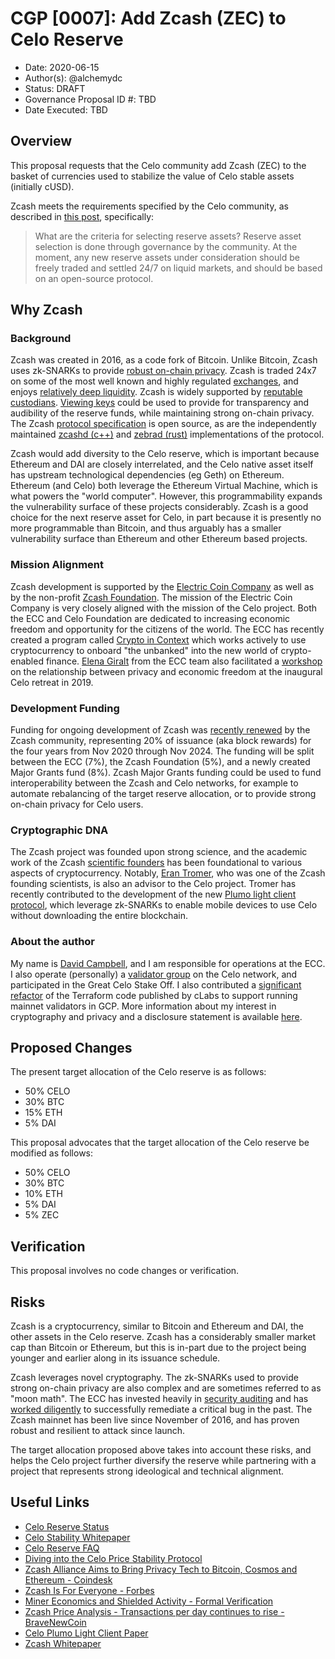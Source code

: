 # CGP [0007]: Add Zcash (ZEC) to Celo Reserve

- Date: 2020-06-15
- Author(s): @alchemydc
- Status: DRAFT
- Governance Proposal ID #: TBD
- Date Executed: TBD

## Overview

This proposal requests that the Celo community add Zcash (ZEC) to the basket of currencies used to stabilize the value of Celo stable assets (initially cUSD).

Zcash meets the requirements specified by the Celo community, as described in [this post](https://medium.com/celoorg/the-celo-reserve-faqs-f3f7cbb1991f), specifically:

>What are the criteria for selecting reserve assets? Reserve asset selection is done through governance by the community. At the moment, any new reserve assets under consideration should be freely traded and settled 24/7 on liquid markets, and should be based on an open-source protocol.

## Why Zcash

### Background
Zcash was created in 2016, as a code fork of Bitcoin.  Unlike Bitcoin, Zcash uses zk-SNARKs to provide [robust on-chain privacy](https://z.cash/technology/).  Zcash is traded 24x7 on some of the most well known and highly regulated [exchanges](https://z.cash/exchanges/), and enjoys [relatively deep liquidity](https://messari.io/screener/use-E8EB413C).  Zcash is widely supported by [reputable custodians](https://z.cash/investors/).  [Viewing keys](https://electriccoin.co/blog/explaining-viewing-keys/) could be used to provide for transparency and audibility of the reserve funds, while maintaining strong on-chain privacy. The Zcash [protocol specification](https://github.com/zcash/zips/blob/master/protocol/protocol.pdf) is open source, as are the independently maintained [zcashd (c++)](https://github.com/zcash/zcash) and [zebrad (rust)](https://github.com/ZcashFoundation/zebra) implementations of the protocol.

Zcash would add diversity to the Celo reserve, which is important because Ethereum and DAI are closely interrelated, and the Celo native asset itself has upstream technological dependencies (eg Geth) on Ethereum. Ethereum (and Celo) both leverage the Ethereum Virtual Machine, which is what powers the "world computer". However, this programmability expands the vulnerability surface of these projects considerably.  Zcash is a good choice for the next reserve asset for Celo, in part because it is presently no more programmable than Bitcoin, and thus arguably has a smaller vulnerability surface than Ethereum and other Ethereum based projects.

### Mission Alignment
Zcash development is supported by the [Electric Coin Company](https://electriccoin.co/about/) as well as by the non-profit [Zcash Foundation](https://www.zfnd.org/).  The mission of the Electric Coin Company is very closely aligned with the mission of the Celo project.  Both the ECC and Celo Foundation are dedicated to increasing economic freedom and opportunity for the citizens of the world.  The ECC has recently created a program called [Crypto in Context](https://underestimated.electriccoin.co/) which works actively to use cryptocurrency to onboard "the unbanked" into the new world of crypto-enabled finance.  [Elena Giralt](https://www.youtube.com/watch?v=0JOiBRSchO0) from the ECC team also facilitated a [workshop](https://docs.google.com/document/d/1G_iFRrQdZwWCv1GqWq8LPsZTmE0qoblL04g7q0eGrrY/edit?usp=sharing) on the relationship between privacy and economic freedom at the inaugural Celo retreat in 2019.

### Development Funding
Funding for ongoing development of Zcash was [recently renewed](https://electriccoin.co/reaching-consensus/) by the Zcash community, representing 20% of issuance (aka block rewards) for the four years from Nov 2020 through Nov 2024.  The funding will be split between the ECC (7%), the Zcash Foundation (5%), and a newly created Major Grants fund (8%).  Zcash Major Grants funding could be used to fund interoperability between the Zcash and Celo networks, for example to automate rebalancing of the target reserve allocation, or to provide strong on-chain privacy for Celo users.

### Cryptographic DNA
The Zcash project was founded upon strong science, and the academic work of the Zcash [scientific founders](https://electriccoin.co/team/#scientists) has been foundational to various aspects of cryptocurrency.  Notably, [Eran Tromer](https://www.cs.tau.ac.il/~tromer/), who was one of the Zcash founding scientists, is also an advisor to the Celo project. Tromer has recently contributed to the development of the new [Plumo light client protocol](https://docs.zkproof.org/pages/standards/accepted-workshop3/proposal-plumo_celolightclient.pdf), which leverage zk-SNARKs to enable mobile devices to use Celo without downloading the entire blockchain.

### About the author
My name is [David Campbell](https://keybase.io/alchemydc), and I am responsible for operations at the ECC.  I also operate (personally) a [validator group](https://www.zanshindojo.org/) on the Celo network, and participated in the Great Celo Stake Off.  I also contributed a [significant refactor](https://github.com/celo-org/celo-monorepo/pull/3888) of the Terraform code published by cLabs to support running mainnet validators in GCP.  More information about my interest in cryptography and privacy and a disclosure statement is available [here](https://forum.zcashcommunity.com/t/dc-for-mgrc/36666).

## Proposed Changes
The present target allocation of the Celo reserve is as follows:
* 50% CELO
* 30% BTC
* 15% ETH
* 5% DAI

This proposal advocates that the target allocation of the Celo reserve be modified as follows:
* 50% CELO
* 30% BTC
* 10% ETH
* 5% DAI
* 5% ZEC


## Verification
This proposal involves no code changes or verification.  

## Risks
Zcash is a cryptocurrency, similar to Bitcoin and Ethereum and DAI, the other assets in the Celo reserve.  Zcash has a considerably smaller market cap than Bitcoin or Ethereum, but this is in-part due to the project being younger and earlier along in its issuance schedule.

Zcash leverages novel cryptography.  The zk-SNARKs used to provide strong on-chain privacy are also complex and are sometimes referred to as "moon math".  The ECC has invested heavily in [security auditing](https://electriccoin.co/blog/auditing-zcash/) and has [worked diligently](https://electriccoin.co/blog/zcash-counterfeiting-vulnerability-successfully-remediated/) to successfully remediate a critical bug in the past.  The Zcash mainnet has been live since November of 2016, and has proven robust and resilient to attack since launch.

The target allocation proposed above takes into account these risks, and helps the Celo project further diversify the reserve while partnering with a project that represents strong ideological and technical alignment.


## Useful Links

* [Celo Reserve Status](https://celoreserve.org/)
* [Celo Stability Whitepaper](https://celo.org/papers/Celo_Stability_Analysis.pdf)
* [Celo Reserve FAQ](https://medium.com/celoorg/the-celo-reserve-faqs-f3f7cbb1991f)
* [Diving into the Celo Price Stability Protocol](https://medium.com/celoorg/diving-into-the-celo-price-stability-protocol-d7afd210609e)
* [Zcash Alliance Aims to Bring Privacy Tech to Bitcoin, Cosmos and Ethereum - Coindesk](https://www.coindesk.com/zcash-alliance-aims-to-bring-privacy-tech-to-bitcoin-cosmos-and-ethereum)
* [Zcash Is For Everyone - Forbes](https://www.forbes.com/sites/michaeldelcastillo/2020/05/06/cypherpunk-zooko-wilcox-wants-zcash-mainstream/#609e41f3416b)
* [Miner Economics and Shielded Activity - Formal Verification](https://formalverification.substack.com/p/in-the-network-zcash)
* [Zcash Price Analysis - Transactions per day continues to rise - BraveNewCoin](https://bravenewcoin.com/insights/zcash-price-analysis-transactions-per-day-continues-to-rise)
* [Celo Plumo Light Client Paper](https://docs.zkproof.org/pages/standards/accepted-workshop3/proposal-plumo_celolightclient.pdf)
* [Zcash Whitepaper](http://zerocash-project.org/media/pdf/zerocash-oakland2014.pdf)